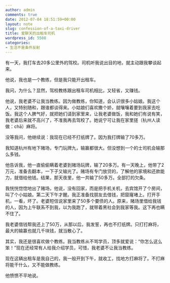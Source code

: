 ```yaml
---
author: admin
comments: true
date: 2012-07-04 18:51:59+00:00
layout: note
slug: confession-of-a-taxi-driver
title: 爱聊天的出租车司机
wordpress_id: 5508
categories:
- 生活不是条件反射
---
```


有一天，我打车去20多公里外的驾校。司机听我说出目的地，就主动跟我攀谈起来。

他说，我也是一个教练，但是我只能开出租车。

我问，为什么？显然，驾校教练跟出租车司机相比，又轻省，又赚钱。

他说，我老婆不让我当教练。因为做教练，你知道，会认识很多小姑娘。我这个人，又特别随和，跟谁都谈得来。小姑娘们喜欢撒个娇，就嚷嚷着要到我家去吃饭。我这个人脾气好，就把她们请到家里来，让我老婆做饭，我和她们有说有笑，我老婆后来就不高兴了，不准我再去驾校了。她说宁可让我在家里搓（杭州人读做：chā）麻将。

没等我问，他继续说：我现在已经不打纸牌了。因为我打牌输了70多万。

我知道杭州有地下赌场，专门玩牌九，输赢都很大。但没想到一个的士司机会输那么多钱。

他告诉我，他一直偷偷瞒着老婆到赌场玩牌，输了20多万。有一天晚上，他带了2万元，准备去翻本，一下子又输光了。赌场有专门放贷的，了解他的家境和还款能力，就借给他钱。结果，那天夜里，他一共输了50多万。全部打的欠条。

我恍恍惚惚地出了赌场，他说，没有回家，而是把手机关机，去宾馆开了个房间，叫了个小姑娘。第二天下午才醒。我正准备找朋友去借钱，把窟窿堵上。打开手机，一看，坏了。老婆短信说家里来了50多个要债的人。原来，赌场里借给我钱的人，因为上午联系不到我，以为我跑了，就带着黑社会到我家等我。这下再也瞒不住了。

我老婆借钱帮我还上了50万，从那以后，我发誓，再也不打纸牌。只打打麻将，最大的输赢也就几千块钱，就当散心了。

其实，我还是很喜欢做个教练。我当教练从不骂学员，顶多就爱说：“你怎么这么笨！”现在还经常有人给我介绍学员，可惜，我老婆不让我当教练。

现在这辆出租车是我自己的，我一般开到下午，就收工，找地方打麻将了。不打麻将能干什么，又不能做教练。

他愤愤不平地说。
